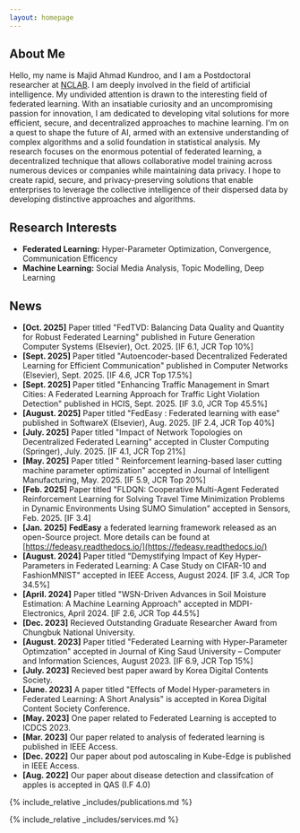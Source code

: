 ```yaml
---
layout: homepage
---
```


## About Me

Hello, my name is Majid Ahmad Kundroo, and I am a Postdoctoral researcher at [NCLAB](https://nclab.cbnu.ac.kr). I am deeply involved in the field of artificial intelligence. My undivided attention is drawn to the interesting field of federated learning. With an insatiable curiosity and an uncompromising passion for innovation, I am dedicated to developing vital solutions for more efficient, secure, and decentralized approaches to machine learning. I'm on a quest to shape the future of AI, armed with an extensive understanding of complex algorithms and a solid foundation in statistical analysis. My research focuses on the enormous potential of federated learning, a decentralized technique that allows collaborative model training across numerous devices or companies while maintaining data privacy. I hope to create rapid, secure, and privacy-preserving solutions that enable enterprises to leverage the collective intelligence of their dispersed data by developing distinctive approaches and algorithms.

## Research Interests

- **Federated Learning:** Hyper-Parameter Optimization, Convergence, Communication Efficency
- **Machine Learning:** Social Media Analysis, Topic Modelling, Deep Learning

## News
- **[Oct. 2025]** Paper titled "FedTVD: Balancing Data Quality and Quantity for Robust Federated Learning" published in Future Generation Computer Systems (Elsevier), Oct. 2025. [IF 6.1, JCR Top 10%]
- **[Sept. 2025]** Paper titled "Autoencoder-based Decentralized Federated Learning for Efficient Communication" published in Computer Networks (Elsevier), Sept. 2025. [IF 4.6, JCR Top 17.5%]
- **[Sept. 2025]** Paper titled "Enhancing Traffic Management in Smart Cities: A Federated Learning Approach for Traffic Light Violation Detection" published in HCIS, Sept. 2025. [IF 3.0, JCR Top 45.5%]
- **[August. 2025]** Paper titled "FedEasy : Federated learning with ease" published in SoftwareX (Elsevier), Aug. 2025. [IF 2.4, JCR Top 40%]
- **[July. 2025]** Paper titled "Impact of Network Topologies on Decentralized Federated Learning" accepted in Cluster Computing (Springer), July. 2025. [IF 4.1, JCR Top 21%]
- **[May. 2025]** Paper titled " Reinforcement learning-based laser cutting machine parameter optimization" accepted in Journal of Intelligent Manufacturing, May. 2025. [IF 5.9, JCR Top 20%]
- **[Feb. 2025]** Paper titled "FLDQN: Cooperative Multi-Agent Federated Reinforcement Learning for Solving Travel Time Minimization Problems in Dynamic Environments Using SUMO Simulation" accepted in Sensors, Feb. 2025. [IF 3.4]
- **[Jan. 2025]** **FedEasy** a federated learning framework released as an open-Source project. More details can be found at [https://fedeasy.readthedocs.io/](https://fedeasy.readthedocs.io/)
- **[August. 2024]** Paper titled "Demystifying Impact of Key Hyper-Parameters in Federated Learning: A Case Study on CIFAR-10 and FashionMNIST" accepted in IEEE Access, August 2024. [IF 3.4, JCR Top 34.5%]
- **[April. 2024]** Paper titled "WSN-Driven Advances in Soil Moisture Estimation: A Machine Learning Approach" accepted in MDPI-Electronics, April 2024. [IF 2.6, JCR Top 44.5%]
- **[Dec. 2023]** Recieved Outstanding Graduate Researcher Award from Chungbuk National University.
- **[August. 2023]** Paper titled "Federated Learning with Hyper-Parameter Optimzation" accepted in Journal of King Saud University – Computer and Information Sciences, August 2023. [IF 6.9, JCR Top 15%]
- **[July. 2023]** Recieved best paper award by Korea Digital Contents Society.
- **[June. 2023]** A paper titled "Effects of Model Hyper-parameters in Federated Learning: A Short Analysis" is accepted in Korea Digital Content Society Conference.
- **[May. 2023]** One paper related to Federated Learning is accepted to ICDCS 2023.
- **[Mar. 2023]** Our paper related to analysis of federated learning is published in IEEE Access.
- **[Dec. 2022]** Our paper about pod autoscaling in Kube-Edge is published in IEEE Access.
- **[Aug. 2022]** Our paper about disease detection and classifcation of apples is accepted in QAS (I.F 4.0)

{% include_relative _includes/publications.md %}

{% include_relative _includes/services.md %}
